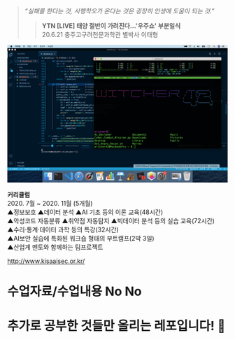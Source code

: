 >*“실패를 한다는 것, 시행착오가 온다는 것은 굉장히 인생에 도움이 되는 것.”*  
>>**YTN [LIVE] 태양 절반이 가려진다…'우주쇼' 부분일식**  
>>20.6.21 충주고구려천문과학관 별박사 이태형  
  
![title](srcs/Screen_Shot_2020-06-28_at_1.53.24_PM.png)  
  
__커리큘럼__  
2020. 7월 ~ 2020. 11월 (5개월)  
▲정보보호 ▲데이터 분석 ▲AI 기초 등의 이론 교육(48시간)  
▲악성코드 자동분류 ▲취약점 자동탐지 ▲빅데이터 분석 등의 실습 교육(72시간)  
▲수리·통계·데이터 과학 등의 특강(32시간)  
▲AI보안 실습에 특화된 워크숍 형태의 부트캠프(2박 3일)  
▲산업계 멘토와 함께하는 팀프로젝트  
  
http://www.kisaaisec.or.kr/  
# 수업자료/수업내용 No No  
# 추가로 공부한 것들만 올리는 레포입니다! 🎃  

  
